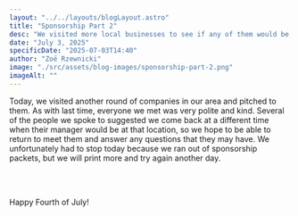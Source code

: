 ```yaml
---
layout: "../../layouts/blogLayout.astro"
title: "Sponsorship Part 2"
desc: "We visited more local businesses to see if any of them would be interested in sponsoring us "
date: "July 3, 2025"
specificDate: "2025-07-03T14:40"
author: "Zoë Rzewnicki"
image: "./src/assets/blog-images/sponsorship-part-2.png"
imageAlt: ""
---
```


Today, we visited another round of companies in our area and pitched to them. As with last time, everyone we met was very polite and kind. Several of the people we spoke to suggested we come back at a different time when their manager would be at that location, so we hope to be able to return to meet them and answer any questions that they may have. We unfortunately had to stop today because we ran out of sponsorship packets, but we will print more and try again another day. 

<br><br>

Happy Fourth of July! 
